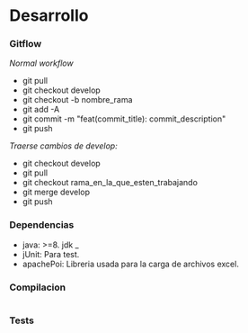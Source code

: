 # Desarrollo

### Gitflow 

_Normal workflow_

* git pull
* git checkout develop
* git checkout -b nombre_rama
* git add -A
* git commit -m "feat(commit_title): commit_description"
* git push

_Traerse cambios de develop:_

* git checkout develop
* git pull
* git checkout rama_en_la_que_esten_trabajando
* git merge develop
* git push

### Dependencias

* java: >=8. jdk _
* jUnit: Para test.
* apachePoi: Libreria usada para la carga de archivos excel.

### Compilacion

```
```

### Tests

```
```

